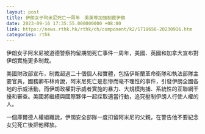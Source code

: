 ```yaml
---
layout: post
title: 伊朗女子阿米尼死亡一周年　美英等加強制裁伊朗
date: 2023-09-16 17:35:55.000000000 +08:00
link: https://news.rthk.hk/rthk/ch/component/k2/1718656-20230916.htm
categories: rthk
---
```


伊朗女子阿米尼被道德警察拘留期間死亡事件一周年，美國、英國和加拿大宣布對伊朗實施更多制裁。

美國財政部宣布，制裁超過二十個個人和實體，包括伊斯蘭革命衛隊和執法部隊主要官員，國務卿布林肯說，阿米尼死亡是悲慘而毫不理性的事件，引發伊朗全國各地的示威活動，而伊朗政權對示威者實施的暴力、大規模拘捕、系統性的互聯網干擾和審查。美國將繼續與國際夥伴一起採取適當行動，追究壓制伊朗人行使人權的人。

一個庫爾德人權組織說，伊朗安全部隊一度扣留阿米尼的父親，在警告他不要紀念女兒死亡後把他釋放。

